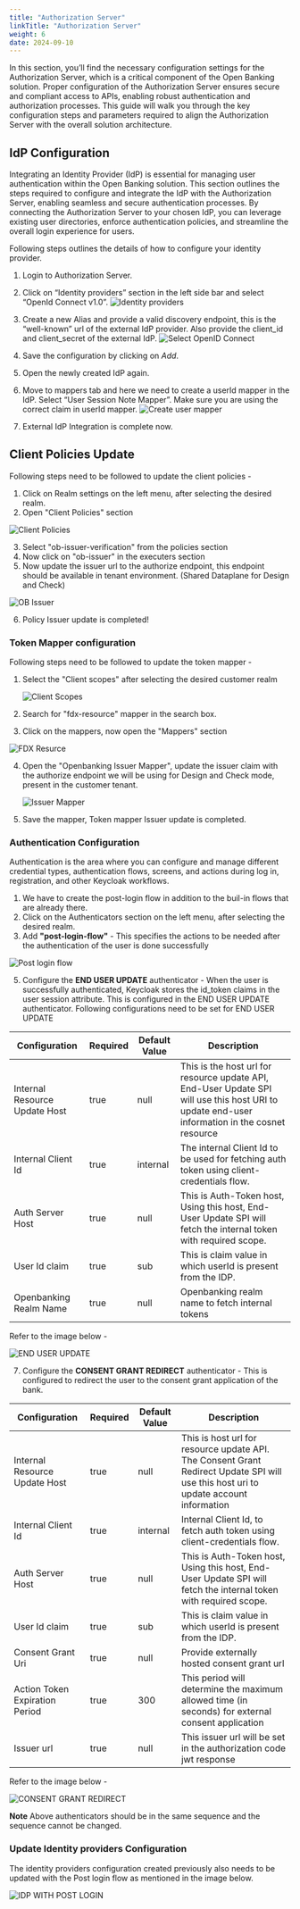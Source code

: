 ```yaml
---
title: "Authorization Server"
linkTitle: "Authorization Server"
weight: 6
date: 2024-09-10
---
```


In this section, you’ll find the necessary configuration settings for the Authorization Server, which is a critical component of the Open Banking solution. Proper configuration of the Authorization Server ensures secure and compliant access to APIs, enabling robust authentication and authorization processes. This guide will walk you through the key configuration steps and parameters required to align the Authorization Server with the overall solution architecture.

## IdP Configuration

Integrating an Identity Provider (IdP) is essential for managing user authentication within the Open Banking solution. This section outlines the steps required to configure and integrate the IdP with the Authorization Server, enabling seamless and secure authentication processes. By connecting the Authorization Server to your chosen IdP, you can leverage existing user directories, enforce authentication policies, and streamline the overall login experience for users.

Following steps outlines the details of how to configure your identity provider.

1. Login to Authorization Server.
2. Click on “Identity providers” section in the left side bar and select “OpenId Connect v1.0”.
   ![Identity providers](/Images/AS-IdPs.png) 

3. Create a new Alias and provide a valid discovery endpoint, this is the “well-known” url of the external IdP provider. Also provide the client_id and client_secret of the external IdP.
   ![Select OpenID Connect](/Images/AS-Configure-IdP.png)

4. Save the configuration by clicking on *Add*.
5. Open the newly created IdP again.
6. Move to mappers tab and here we need to create a userId mapper in the IdP. Select “User Session Note Mapper”. Make sure you are using the correct claim in userId mapper.
   ![Create user mapper](/Images/AS-IdP-User-Mapper.png)
7. External IdP Integration is complete now.

## Client Policies Update 
Following steps need to be followed to update the client policies - 

1. Click on Realm settings  on the left menu, after selecting the desired realm.
2. Open "Client Policies" section

![Client Policies](/Images/client-policies.png)

3. Select "ob-issuer-verification"  from the policies section
4. Now click on "ob-issuer" in the executers section 
5. Now update the issuer url to the authorize endpoint, this endpoint should be available in tenant environment. (Shared Dataplane for Design and Check)
  
![OB Issuer](/Images/ob-issuer.png)

6. Policy Issuer update is completed!

### Token Mapper configuration

Following steps need to be followed to update the token mapper -
1. Select the "Client scopes" after selecting the desired customer realm

   ![Client Scopes](/Images/client-scopes.png)

2. Search for "fdx-resource" mapper in the search box.
3. Click on the mappers, now open the "Mappers" section 

  ![FDX Resurce ](/Images/fdx-resource.png)

4. Open the "Openbanking Issuer Mapper", update the issuer claim with the authorize endpoint we will be using for Design and Check mode, present in the customer tenant.
   
   ![Issuer Mapper ](/Images/mapper.png)
 
5. Save the mapper, Token mapper Issuer update is completed.

### Authentication Configuration 

Authentication is the area where you can configure and manage different credential types, authentication flows, screens, and actions during log in, registration, and other Keycloak workflows.
1. We have to create the post-login flow in addition to the buil-in flows that are already there. 
2. Click on the Authenticators section on the left menu, after selecting the desired realm.
3. Add **"post-login-flow"** - This specifies the actions to be needed after the authentication of the user is done successfully

![Post login flow](/Images/post-login-flow.png)

5. Configure the **END USER UPDATE** authenticator - When the user is successfully authenticated, Keycloak stores the id_token claims in the user session attribute. This is configured in the END USER UPDATE authenticator. Following configurations need to be set for END USER UPDATE

| Configuration                | Required | Default Value | Description                                                                                                                                    |
| ---------------------------- | -------- |---------------|------------------------------------------------------------------------------------------------------------------------------------------------|
| Internal Resource Update Host | true     | null          | This is the host url for resource update API, End-User Update SPI will use this host URI to update end-user information in the cosnet resource |
| Internal Client Id           | true     | internal      | The internal Client Id to be used for fetching auth token using client-credentials flow.                                                       |
| Auth Server Host             | true     | null          | This is Auth-Token host, Using this host, End-User Update SPI will fetch the internal token with required scope.                               |
| User Id claim                | true     | sub           | This is claim value in which userId is present from the IDP.                                                                                   |          
| Openbanking Realm Name       | true     | null          | Openbanking realm name to fetch internal tokens                                                                                                |

Refer to the image below -

![END USER UPDATE ](/Images/end-user-update.png)

7. Configure the **CONSENT GRANT REDIRECT** authenticator - This is configured to redirect the user to the consent grant application of the bank.

| Configuration                  | Required | Default Value | Description                                                                                                                            |
|--------------------------------| -------- |---------------|----------------------------------------------------------------------------------------------------------------------------------------|
| Internal Resource Update Host  | true     | null          | This is host url for resource update API. The Consent Grant Redirect Update SPI will use this host uri to update account information   |
| Internal Client Id             | true     | internal      | Internal Client Id, to fetch auth token using client-credentials flow.                                                                 |
| Auth Server Host               | true     | null          | This is Auth-Token host, Using this host, End-User Update SPI will fetch the internal token with required scope.                       |
| User Id claim                  | true     | sub           | This is claim value in which userId is present from the IDP.                                                                           |
| Consent Grant Uri              | true     | null          | Provide externally hosted consent grant url                                                                                            |
| Action Token Expiration Period | true     | 300           | This period will determine the maximum allowed time (in seconds) for external consent application                                      |      
| Issuer url                     | true     | null          | This issuer url will be set in the authorization code jwt response                                                                     |

Refer to the image below -

![CONSENT GRANT REDIRECT](/Images/consent-grant-redirect.png)

**Note** Above authenticators should be in the same sequence and the sequence cannot be changed.

### Update Identity providers Configuration 

The identity providers configuration created previously also needs to be updated with the Post login flow as mentioned in the image below.

![IDP WITH POST LOGIN](/Images/post-login-identity-provider.png)